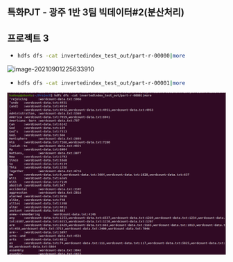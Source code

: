 ## 특화PJT - 광주 1반 3팀 빅데이터#2(분산처리)

## 프로젝트 3

- ```bash
  hdfs dfs -cat invertedindex_test_out/part-r-00000|more
  ```

![image-20210901225633910](TIL.assets/image-20210901225633910.png)



- ```bash
  hdfs dfs -cat invertedindex_test_out/part-r-00001|more
  ```

![image-20210901225710728](TIL.assets/image-20210901225710728.png)
